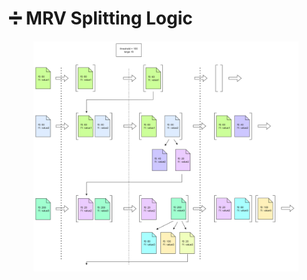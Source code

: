 # ➗ MRV Splitting Logic

<figure><img src="../.gitbook/assets/2 (3).png" alt=""><figcaption></figcaption></figure>

